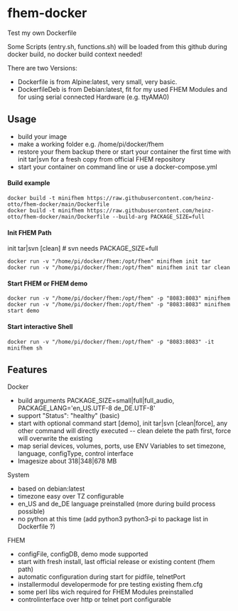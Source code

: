 # fhem-docker
Test my own Dockerfile

Some Scripts (entry.sh, functions.sh) will be loaded from this github during docker build, no docker build context needed!

There are two Versions: 
- Dockerfile is from Alpine:latest, very small, very basic.
- DockerfileDeb is from Debian:latest, fit for my used FHEM Modules and for using serial connected Hardware (e.g. ttyAMA0)


## Usage
- build your image
- make a working folder e.g. /home/pi/docker/fhem
- restore your fhem backup there or start your container the first time with init tar|svn for a fresh copy from official FHEM repository
- start your container on command line or use a docker-compose.yml


#### Build example
```
docker build -t minifhem https://raw.githubusercontent.com/heinz-otto/fhem-docker/main/Dockerfile
docker build -t minifhem https://raw.githubusercontent.com/heinz-otto/fhem-docker/main/Dockerfile --build-arg PACKAGE_SIZE=full
```
#### Init FHEM Path
init tar|svn [clean]                # svn needs PACKAGE_SIZE=full
```
docker run -v "/home/pi/docker/fhem:/opt/fhem" minifhem init tar
docker run -v "/home/pi/docker/fhem:/opt/fhem" minifhem init tar clean
```
#### Start FHEM or FHEM demo
```
docker run -v "/home/pi/docker/fhem:/opt/fhem" -p "8083:8083" minifhem
docker run -v "/home/pi/docker/fhem:/opt/fhem" -p "8083:8083" minifhem start demo
```
#### Start interactive Shell
```
docker run -v "/home/pi/docker/fhem:/opt/fhem" -p "8083:8083" -it minifhem sh
```
## Features
Docker
- build arguments PACKAGE_SIZE=small|full|full_audio, PACKAGE_LANG='en_US.UTF-8 de_DE.UTF-8'
- support "Status": "healthy" (basic)
- start with optional command start [demo], init tar|svn [clean|force], any other command will directly executed
-- clean delete the path first, force will overwrite the existing
- map serial devices, volumes, ports, use ENV Variables to set timezone, language, configType, control interface
- Imagesize about 318|348|678 MB

System
- based on debian:latest
- timezone easy over TZ configurable
- en_US and de_DE language preinstalled (more during build process possible)
- no python at this time (add python3 python3-pi to package list in Dockerfile ?)

FHEM
- configFile, configDB, demo mode supported
- start with fresh install, last official release or existing content (fhem path) 
- automatic configuration during start for pidfile, telnetPort
- installermodul developermode for pre testing existing fhem.cfg
- some perl libs wich required for FHEM Modules preinstalled
- controlinterface over http or telnet port configurable

